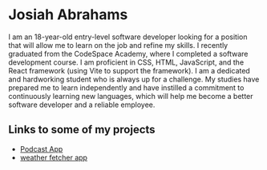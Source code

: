   # Josiah Abrahams
  I am an 18-year-old entry-level software developer looking for a position that will allow me to learn on the job and refine my skills. I recently graduated from the CodeSpace Academy, where I completed a software development course. I am proficient in CSS, HTML, JavaScript, and the React framework (using Vite to support the framework). I am a dedicated and hardworking student who is always up for a challenge. My studies have prepared me to learn independently and have instilled a commitment to continuously learning new languages, which will help me become a better software developer and a reliable employee.
  ## Links to some of my projects
  - [Podcast App](https://github.com/josiahabrahams/-josiahabrahams-JOSABR047_SOZ2301_Group3_Josiah_Abrahams_DWA18.git)
  - [weather fetcher app ](https://github.com/josiahabrahams/weather_fetcher.git)


